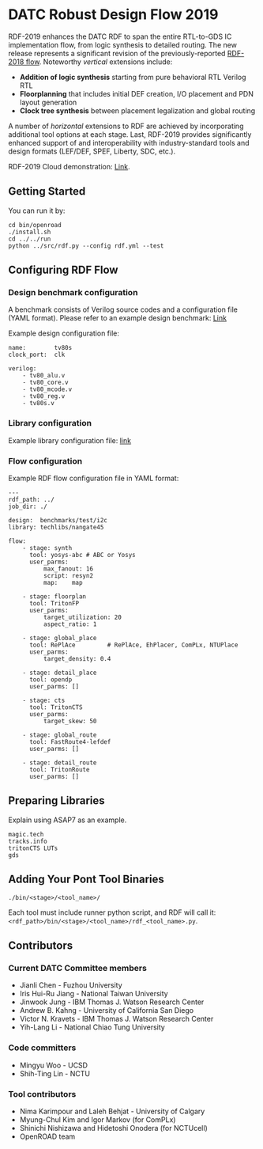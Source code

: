 DATC Robust Design Flow 2019
===

RDF-2019 enhances the DATC RDF to span the entire RTL-to-GDS IC implementation flow, from logic synthesis to detailed routing.
The new release represents a significant revision of the previously-reported [RDF-2018 flow](https://github.com/ieee-ceda-datc/RDF-2018). 
Noteworthy *vertical* extensions include:
- **Addition of logic synthesis** starting from pure behavioral RTL Verilog RTL
- **Floorplanning** that includes initial DEF creation, I/O placement and PDN layout generation
- **Clock tree synthesis** between placement legalization and global routing

A number of *horizontal* extensions to RDF are achieved by incorporating additional tool options at each stage. 
Last, RDF-2019 provides significantly enhanced support of and interoperability with industry-standard tools and design formats (LEF/DEF, SPEF, Liberty, SDC, etc.).

RDF-2019 Cloud demonstration: [Link](http://route.ucsd.edu:8080/).


Getting Started
---

You can run it by:
```
cd bin/openroad
./install.sh
cd ../../run
python ../src/rdf.py --config rdf.yml --test
```

Configuring RDF Flow
---

### Design benchmark configuration

A benchmark consists of Verilog source codes and a configuration file (YAML format).
Please refer to an example design benchmark: [Link](benchmarks/test/tv80)

Example design configuration file:

```
name:        tv80s
clock_port:  clk

verilog:     
    - tv80_alu.v
    - tv80_core.v
    - tv80_mcode.v
    - tv80_reg.v
    - tv80s.v
```

### Library configuration

Example library configuration file: [link](techlibs/nangate45/rdf_techlib.yml)


### Flow configuration

Example RDF flow configuration file in YAML format:

```
---
rdf_path: ../
job_dir: ./

design:  benchmarks/test/i2c
library: techlibs/nangate45

flow:
    - stage: synth
      tool: yosys-abc # ABC or Yosys
      user_parms: 
          max_fanout: 16
          script: resyn2
          map:    map
          
    - stage: floorplan
      tool: TritonFP 
      user_parms:
          target_utilization: 20
          aspect_ratio: 1

    - stage: global_place
      tool: RePlAce         # RePlAce, EhPlacer, ComPLx, NTUPlace
      user_parms: 
          target_density: 0.4

    - stage: detail_place
      tool: opendp
      user_parms: []

    - stage: cts
      tool: TritonCTS
      user_parms:
          target_skew: 50

    - stage: global_route
      tool: FastRoute4-lefdef
      user_parms: []

    - stage: detail_route
      tool: TritonRoute
      user_parms: []
```



Preparing Libraries
---

Explain using ASAP7 as an example.
```
magic.tech
tracks.info
tritonCTS LUTs
gds
```

Adding Your Pont Tool Binaries
---

`./bin/<stage>/<tool_name>/`

Each tool must include runner python script, and RDF will call it: `<rdf_path>/bin/<stage>/<tool_name>/rdf_<tool_name>.py`.


Contributors
---

### Current DATC Committee members

* Jianli Chen - Fuzhou University
* Iris Hui-Ru Jiang - National Taiwan University
* Jinwook Jung - IBM Thomas J. Watson Research Center
* Andrew B. Kahng - University of California San Diego
* Victor N. Kravets - IBM Thomas J. Watson Research Center
* Yih-Lang Li - National Chiao Tung University

### Code committers

* Mingyu Woo - UCSD
* Shih-Ting Lin - NCTU

### Tool contributors

* Nima Karimpour and Laleh Behjat - University of Calgary
* Myung-Chul Kim and Igor Markov (for ComPLx)
* Shinichi Nishizawa and Hidetoshi Onodera (for NCTUcell)
* OpenROAD team

